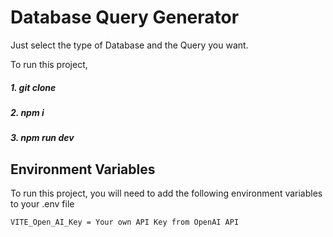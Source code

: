 # Database Query Generator

Just select the type of Database and the Query you want.

To run this project,

##### 1. git clone
##### 2. npm i
##### 3. npm run dev


## Environment Variables

To run this project, you will need to add the following environment variables to your .env file

`VITE_Open_AI_Key = Your own API Key from OpenAI API`